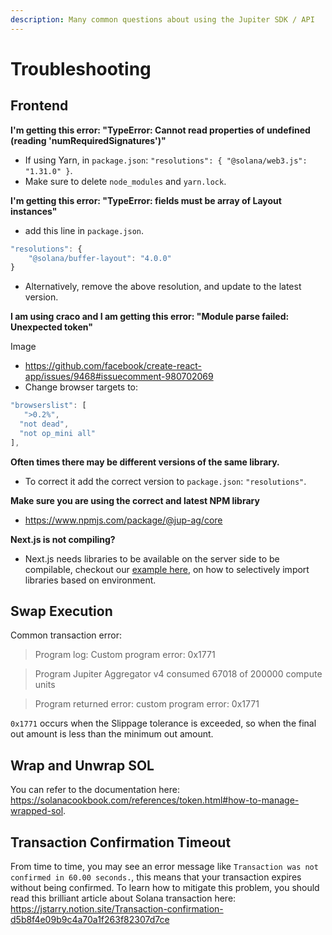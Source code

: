 ```yaml
---
description: Many common questions about using the Jupiter SDK / API
---
```

# Troubleshooting

## Frontend

**I'm getting this error: "TypeError: Cannot read properties of undefined (reading 'numRequiredSignatures')"**

- If using Yarn, in `package.json`: `"resolutions": { "@solana/web3.js": "1.31.0" }`.
- Make sure to delete `node_modules` and `yarn.lock`.

**I'm getting this error: "TypeError: fields must be array of Layout instances"**

- add this line in `package.json`.
```js
"resolutions": {
    "@solana/buffer-layout": "4.0.0"
}
```
- Alternatively, remove the above resolution, and update to the latest version.

**I am using craco and I am getting this error: "Module parse failed: Unexpected token"**

Image

- https://github.com/facebook/create-react-app/issues/9468#issuecomment-980702069
- Change browser targets to:

```js
"browserslist": [
   ">0.2%",
  "not dead",
  "not op_mini all"
],
```

**Often times there may be different versions of the same library.**

- To correct it add the correct version to `package.json`: `"resolutions"`.

**Make sure you are using the correct and latest NPM library**
- https://www.npmjs.com/package/@jup-ag/core

**Next.js is not compiling?**

- Next.js needs libraries to be available on the server side to be compilable, checkout our [example here](https://github.com/jup-ag/jupiter-nextjs-example), on how to selectively import libraries based on environment.

## Swap Execution

Common transaction error:

> Program log: Custom program error: 0x1771

> Program Jupiter Aggregator v4  consumed 67018 of 200000 compute units

> Program returned error: custom program error: 0x1771

`0x1771` occurs when the Slippage tolerance is exceeded, so when the final out amount is less than the minimum out amount.

## Wrap and Unwrap SOL

You can refer to the documentation here: https://solanacookbook.com/references/token.html#how-to-manage-wrapped-sol.

## Transaction Confirmation Timeout

From time to time, you may see an error message like `Transaction was not confirmed in 60.00 seconds.`, this means that your transaction expires without being confirmed. To learn how to mitigate this problem, you should read this brilliant article about Solana transaction here:
https://jstarry.notion.site/Transaction-confirmation-d5b8f4e09b9c4a70a1f263f82307d7ce